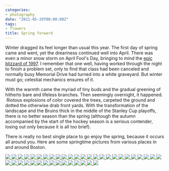 ```yaml
---
categories:
- photography
date: "2011-05-29T00:00:00Z"
tags:
- flowers
title: Spring forward
---
```

Winter dragged its feel longer than usual this year. The first day of spring came and went, yet the dreariness continued well into April. There was even a minor snow storm on April Fool's Day, bringing to mind the [epic blizzard of 1997](http://en.wikipedia.org/wiki/April_Fool's_Day_Blizzard). I remember that one well, having worked through the night to finish a problem set, only to find that class had been canceled and normally busy Memorial Drive had turned into a white graveyard. But winter must go; celestial mechanics ensures of it.

With the warmth came the myriad of tiny buds and the gradual greening of hitherto bare and lifeless branches. Then seemingly overnight, it happened.  Riotous explosions of color covered the trees, carpeted the ground and dotted the otherwise drab front yards. With the transformation of the landscape and the Bruins thick in the middle of the Stanley Cup playoffs, there is no better season than the spring (although the autumn accompanied by the start of the hockey season is a serious contender, losing out only because it is all too brief).

There is really no best single place to go enjoy the spring, because it occurs all around you. Here are some springtime pictures from various places in and around Boston.

<!-- Darkbox -->
<div class="darkbox">
<a href="http://yentran.isamonkey.org/gallery/spring-2011/arlingtonspring.jpg" data-darkbox="spring-2011">
  <img src="http://yentran.isamonkey.org/gallery/spring-2011/thumbs/arlingtonspring.jpg" />
</a>
<a href="http://yentran.isamonkey.org/gallery/spring-2011/arlingtonspring2.jpg" data-darkbox="spring-2011">
  <img src="http://yentran.isamonkey.org/gallery/spring-2011/thumbs/arlingtonspring2.jpg" />
</a>
<a href="http://yentran.isamonkey.org/gallery/spring-2011/backbacycherry2.jpg" data-darkbox="spring-2011">
  <img src="http://yentran.isamonkey.org/gallery/spring-2011/thumbs/backbacycherry2.jpg" />
</a>
<a href="http://yentran.isamonkey.org/gallery/spring-2011/backbaycherry.jpg" data-darkbox="spring-2011">
  <img src="http://yentran.isamonkey.org/gallery/spring-2011/thumbs/backbaycherry.jpg" />
</a>
<a href="http://yentran.isamonkey.org/gallery/spring-2011/backbaymansion.jpg" data-darkbox="spring-2011">
  <img src="http://yentran.isamonkey.org/gallery/spring-2011/thumbs/backbaymansion.jpg" />
</a>
<a href="http://yentran.isamonkey.org/gallery/spring-2011/barebranches.jpg" data-darkbox="spring-2011">
  <img src="http://yentran.isamonkey.org/gallery/spring-2011/thumbs/barebranches.jpg" />
</a>
<a href="http://yentran.isamonkey.org/gallery/spring-2011/cambridgecherry.jpg" data-darkbox="spring-2011">
  <img src="http://yentran.isamonkey.org/gallery/spring-2011/thumbs/cambridgecherry.jpg" />
</a>
<a href="http://yentran.isamonkey.org/gallery/spring-2011/chickadee.jpg" data-darkbox="spring-2011">
  <img src="http://yentran.isamonkey.org/gallery/spring-2011/thumbs/chickadee.jpg" />
</a>
<a href="http://yentran.isamonkey.org/gallery/spring-2011/foresthillangel.jpg" data-darkbox="spring-2011">
  <img src="http://yentran.isamonkey.org/gallery/spring-2011/thumbs/foresthillangel.jpg" />
</a>
<a href="http://yentran.isamonkey.org/gallery/spring-2011/foresthillgryphon.jpg" data-darkbox="spring-2011">
  <img src="http://yentran.isamonkey.org/gallery/spring-2011/thumbs/foresthillgryphon.jpg" />
</a>
<a href="http://yentran.isamonkey.org/gallery/spring-2011/foresthilltower.jpg" data-darkbox="spring-2011">
  <img src="http://yentran.isamonkey.org/gallery/spring-2011/thumbs/foresthilltower.jpg" />
</a>
<a href="http://yentran.isamonkey.org/gallery/spring-2011/foresthillwindsculpture.jpg" data-darkbox="spring-2011">
  <img src="http://yentran.isamonkey.org/gallery/spring-2011/thumbs/foresthillwindsculpture.jpg" />
</a>
<a href="http://yentran.isamonkey.org/gallery/spring-2011/gardeninthewoods.jpg" data-darkbox="spring-2011">
  <img src="http://yentran.isamonkey.org/gallery/spring-2011/thumbs/gardeninthewoods.jpg" />
</a>
<a href="http://yentran.isamonkey.org/gallery/spring-2011/gardeninthewoods2.jpg" data-darkbox="spring-2011">
  <img src="http://yentran.isamonkey.org/gallery/spring-2011/thumbs/gardeninthewoods2.jpg" />
</a>
<a href="http://yentran.isamonkey.org/gallery/spring-2011/mtauburnstalks.jpg" data-darkbox="spring-2011">
  <img src="http://yentran.isamonkey.org/gallery/spring-2011/thumbs/mtauburnstalks.jpg" />
</a>
<a href="http://yentran.isamonkey.org/gallery/spring-2011/nuthatch.jpg" data-darkbox="spring-2011">
  <img src="http://yentran.isamonkey.org/gallery/spring-2011/thumbs/nuthatch.jpg" />
</a>
<a href="http://yentran.isamonkey.org/gallery/spring-2011/publicgardencherry.jpg" data-darkbox="spring-2011">
  <img src="http://yentran.isamonkey.org/gallery/spring-2011/thumbs/publicgardencherry.jpg" />
</a>
<a href="http://yentran.isamonkey.org/gallery/spring-2011/publicgardencherry2.jpg" data-darkbox="spring-2011">
  <img src="http://yentran.isamonkey.org/gallery/spring-2011/thumbs/publicgardencherry2.jpg" />
</a>
<a href="http://yentran.isamonkey.org/gallery/spring-2011/publicgardencopley.jpg" data-darkbox="spring-2011">
  <img src="http://yentran.isamonkey.org/gallery/spring-2011/thumbs/publicgardencopley.jpg" />
</a>
<a href="http://yentran.isamonkey.org/gallery/spring-2011/publicgardencopley2.jpg" data-darkbox="spring-2011">
  <img src="http://yentran.isamonkey.org/gallery/spring-2011/thumbs/publicgardencopley2.jpg" />
</a>
<a href="http://yentran.isamonkey.org/gallery/spring-2011/publicgardendowntown.jpg" data-darkbox="spring-2011">
  <img src="http://yentran.isamonkey.org/gallery/spring-2011/thumbs/publicgardendowntown.jpg" />
</a>
<a href="http://yentran.isamonkey.org/gallery/spring-2011/publicgardenlake.jpg" data-darkbox="spring-2011">
  <img src="http://yentran.isamonkey.org/gallery/spring-2011/thumbs/publicgardenlake.jpg" />
</a>
<a href="http://yentran.isamonkey.org/gallery/spring-2011/publicgardentulipred.jpg" data-darkbox="spring-2011">
  <img src="http://yentran.isamonkey.org/gallery/spring-2011/thumbs/publicgardentulipred.jpg" />
</a>
<a href="http://yentran.isamonkey.org/gallery/spring-2011/publicgardentulipyellow.jpg" data-darkbox="spring-2011">
  <img src="http://yentran.isamonkey.org/gallery/spring-2011/thumbs/publicgardentulipyellow.jpg" />
</a>
<a href="http://yentran.isamonkey.org/gallery/spring-2011/publicgardentulipyellow2.jpg" data-darkbox="spring-2011">
  <img src="http://yentran.isamonkey.org/gallery/spring-2011/thumbs/publicgardentulipyellow2.jpg" />
</a>
<a href="http://yentran.isamonkey.org/gallery/spring-2011/publicgardenwashington.jpg" data-darkbox="spring-2011">
  <img src="http://yentran.isamonkey.org/gallery/spring-2011/thumbs/publicgardenwashington.jpg" />
</a>
<a href="http://yentran.isamonkey.org/gallery/spring-2011/watertowncherry.jpg" data-darkbox="spring-2011">
  <img src="http://yentran.isamonkey.org/gallery/spring-2011/thumbs/watertowncherry.jpg" />
</a>
<a href="http://yentran.isamonkey.org/gallery/spring-2011/watertownchurch.jpg" data-darkbox="spring-2011">
  <img src="http://yentran.isamonkey.org/gallery/spring-2011/thumbs/watertownchurch.jpg" />
</a>
<a href="http://yentran.isamonkey.org/gallery/spring-2011/watertowndogwood.jpg" data-darkbox="spring-2011">
  <img src="http://yentran.isamonkey.org/gallery/spring-2011/thumbs/watertowndogwood.jpg" />
</a>
<a href="http://yentran.isamonkey.org/gallery/spring-2011/watertownmagnolia.jpg" data-darkbox="spring-2011">
  <img src="http://yentran.isamonkey.org/gallery/spring-2011/thumbs/watertownmagnolia.jpg" />
</a>
<a href="http://yentran.isamonkey.org/gallery/spring-2011/watertownoffice.jpg" data-darkbox="spring-2011">
  <img src="http://yentran.isamonkey.org/gallery/spring-2011/thumbs/watertownoffice.jpg" />
</a>
<a href="http://yentran.isamonkey.org/gallery/spring-2011/watertownspring.jpg" data-darkbox="spring-2011">
  <img src="http://yentran.isamonkey.org/gallery/spring-2011/thumbs/watertownspring.jpg" />
</a>
<a href="http://yentran.isamonkey.org/gallery/spring-2011/watertownspringgreen.jpg" data-darkbox="spring-2011">
  <img src="http://yentran.isamonkey.org/gallery/spring-2011/thumbs/watertownspringgreen.jpg" />
</a>
<a href="http://yentran.isamonkey.org/gallery/spring-2011/watertownspringpurple.jpg" data-darkbox="spring-2011">
  <img src="http://yentran.isamonkey.org/gallery/spring-2011/thumbs/watertownspringpurple.jpg" />
</a>
<a href="http://yentran.isamonkey.org/gallery/spring-2011/watertownwhite.jpg" data-darkbox="spring-2011">
  <img src="http://yentran.isamonkey.org/gallery/spring-2011/thumbs/watertownwhite.jpg" />
</a>
<a href="http://yentran.isamonkey.org/gallery/spring-2011/watertownwhite2.jpg" data-darkbox="spring-2011">
  <img src="http://yentran.isamonkey.org/gallery/spring-2011/thumbs/watertownwhite2.jpg" />
</a>
<a href="http://yentran.isamonkey.org/gallery/spring-2011/watertownwhite3.jpg" data-darkbox="spring-2011">
  <img src="http://yentran.isamonkey.org/gallery/spring-2011/thumbs/watertownwhite3.jpg" />
</a>
<a href="http://yentran.isamonkey.org/gallery/spring-2011/wilsonfamtulippink.jpg" data-darkbox="spring-2011">
  <img src="http://yentran.isamonkey.org/gallery/spring-2011/thumbs/wilsonfamtulippink.jpg" />
</a>
<a href="http://yentran.isamonkey.org/gallery/spring-2011/wilsonfarmtulipred.jpg" data-darkbox="spring-2011">
  <img src="http://yentran.isamonkey.org/gallery/spring-2011/thumbs/wilsonfarmtulipred.jpg" />
</a>
<a href="http://yentran.isamonkey.org/gallery/spring-2011/wilsonfarmtulips.jpg" data-darkbox="spring-2011">
  <img src="http://yentran.isamonkey.org/gallery/spring-2011/thumbs/wilsonfarmtulips.jpg" />
</a>

</div>
<!-- End darkbox -->